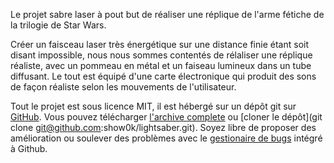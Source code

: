 Le projet sabre laser à pout but de réaliser une réplique de l'arme fétiche de la trilogie de Star Wars.

Créer un faisceau laser très énergétique sur une distance finie étant soit disant impossible, nous nous sommes contentés de rélaliser une réplique réaliste, avec un pommeau en métal et un faiseau lumineux dans un tube diffusant. Le tout est équipé d'une carte électronique qui produit des sons de façon réaliste selon les mouvements de l'utilisateur.

Tout le projet est sous licence MIT, il est hébergé sur un dépôt git sur [GitHub](http://github.com/show0k/lightsaber). Vous pouvez télécharger [l'archive complete](https://github.com/show0k/lightsaber/archive/master.zip) ou [cloner le dépôt](git clone git@github.com:show0k/lightsaber.git). Soyez libre de proposer des amélioration ou soulever des problèmes avec le [gestionaire de bugs](https://github.com/show0k/lightsaber/issues) intégré à Github.


